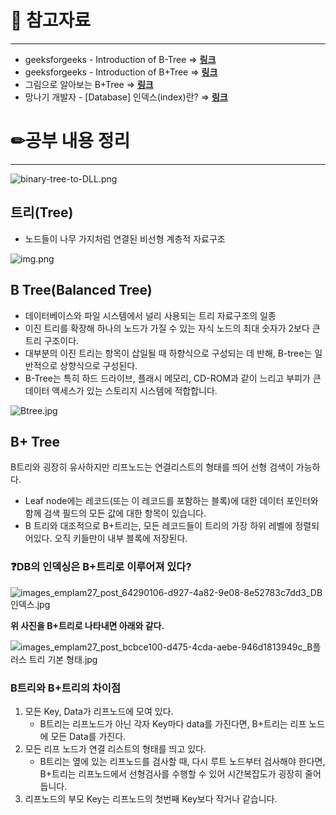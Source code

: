 # 🔗 참고자료

---

- geeksforgeeks - Introduction of B-Tree ⇒ [**링크**](https://www.geeksforgeeks.org/introduction-of-b-tree-2/?ref=gcse)
- geeksforgeeks - Introduction of B+Tree ⇒ [**링크**](https://www.geeksforgeeks.org/introduction-of-b-tree/?ref=gcse)
- 그림으로 알아보는 B+Tree ⇒ [**링크**](https://velog.io/@emplam27/%EC%9E%90%EB%A3%8C%EA%B5%AC%EC%A1%B0-%EA%B7%B8%EB%A6%BC%EC%9C%BC%EB%A1%9C-%EC%95%8C%EC%95%84%EB%B3%B4%EB%8A%94-B-Plus-Tree)
- 망나기 개발자 - [Database] 인덱스(index)란? ⇒ [**링크**](https://mangkyu.tistory.com/96)

# ✏공부 내용 정리

---

![binary-tree-to-DLL.png](https://s3.us-west-2.amazonaws.com/secure.notion-static.com/b42bd865-8f9b-4295-9ed0-967d7fe3190b/binary-tree-to-DLL.png?X-Amz-Algorithm=AWS4-HMAC-SHA256&X-Amz-Content-Sha256=UNSIGNED-PAYLOAD&X-Amz-Credential=AKIAT73L2G45EIPT3X45%2F20230207%2Fus-west-2%2Fs3%2Faws4_request&X-Amz-Date=20230207T142353Z&X-Amz-Expires=86400&X-Amz-Signature=8cb6a8c3bddd785e7285c8bedc80d5f952933fbdf7bdf561d0fb58a7a9b8c1be&X-Amz-SignedHeaders=host&response-content-disposition=filename%3D%22binary-tree-to-DLL.png%22&x-id=GetObject)

## 트리(Tree)

- 노드들이 나무 가지처럼 연결된 비선형 계층적 자료구조

![img.png](https://s3.us-west-2.amazonaws.com/secure.notion-static.com/71e60a9f-b8d8-4c24-a239-43efdc555ae2/img.png?X-Amz-Algorithm=AWS4-HMAC-SHA256&X-Amz-Content-Sha256=UNSIGNED-PAYLOAD&X-Amz-Credential=AKIAT73L2G45EIPT3X45%2F20230207%2Fus-west-2%2Fs3%2Faws4_request&X-Amz-Date=20230207T142411Z&X-Amz-Expires=86400&X-Amz-Signature=ac7ba2498a6877284062429035a8842fa8448b12a03d81f81e2d871b32211dc3&X-Amz-SignedHeaders=host&response-content-disposition=filename%3D%22img.png%22&x-id=GetObject)

## B Tree(Balanced Tree)

- 데이터베이스와 파일 시스템에서 널리 사용되는 트리 자료구조의 일종
- 이진 트리를 확장해 하나의 노드가 가질 수 있는 자식 노드의 최대 숫자가 2보다 큰 트리 구조이다.
- 대부분의 이진 트리는 항목이 삽일될 때 하향식으로 구성되는 데 반해, B-tree는 일반적으로 상향식으로 구성된다.
- B-Tree는 특히 하드 드라이브, 플래시 메모리, CD-ROM과 같이 느리고 부피가 큰 데이터 액세스가 있는 스토리지 시스템에 적합합니다.

![Btree.jpg](https://s3.us-west-2.amazonaws.com/secure.notion-static.com/e495859e-098a-4125-bace-e10514e45d50/Btree.jpg?X-Amz-Algorithm=AWS4-HMAC-SHA256&X-Amz-Content-Sha256=UNSIGNED-PAYLOAD&X-Amz-Credential=AKIAT73L2G45EIPT3X45%2F20230207%2Fus-west-2%2Fs3%2Faws4_request&X-Amz-Date=20230207T142425Z&X-Amz-Expires=86400&X-Amz-Signature=fd980521c80d0dcfc0bcfcf8a70f974f52f8d47070bd93339891fd9453c7e6f2&X-Amz-SignedHeaders=host&response-content-disposition=filename%3D%22Btree.jpg%22&x-id=GetObject)

## B+ Tree

B트리와 굉장히 유사하지만 리프노드는 연결리스트의 형태를 띄어 선형 검색이 가능하다.

- Leaf node에는 레코드(또는 이 레코드를 포함하는 블록)에 대한 데이터 포인터와 함께 검색 필드의 모든 값에 대한 항목이 있습니다.
- B 트리와 대조적으로 B+트리는, 모든 레코드들이 트리의 가장 하위 레벨에 정렬되어있다.
  오직 키들만이 내부 블록에 저장된다.

### ❓DB의 인덱싱은 B+트리로 이루어져 있다?

![images_emplam27_post_64290106-d927-4a82-9e08-8e52783c7dd3_DB 인덱스.jpg](https://s3.us-west-2.amazonaws.com/secure.notion-static.com/7010a961-797b-4f07-9207-7434c94b7647/images_emplam27_post_64290106-d927-4a82-9e08-8e52783c7dd3_DB_%EC%9D%B8%EB%8D%B1%EC%8A%A4.jpg?X-Amz-Algorithm=AWS4-HMAC-SHA256&X-Amz-Content-Sha256=UNSIGNED-PAYLOAD&X-Amz-Credential=AKIAT73L2G45EIPT3X45%2F20230207%2Fus-west-2%2Fs3%2Faws4_request&X-Amz-Date=20230207T142441Z&X-Amz-Expires=86400&X-Amz-Signature=8af37c4f0897e384e3987366780ea1c4e236ecde376747aede36b5cdf2d76e53&X-Amz-SignedHeaders=host&response-content-disposition=filename%3D%22images_emplam27_post_64290106-d927-4a82-9e08-8e52783c7dd3_DB%2520%25EC%259D%25B8%25EB%258D%25B1%25EC%258A%25A4.jpg%22&x-id=GetObject)

**위 사진을 B+트리로 나타내면 아래와 같다.**

![images_emplam27_post_bcbce100-d475-4cda-aebe-946d1813949c_B플러스 트리 기본 형태.jpg](https://s3.us-west-2.amazonaws.com/secure.notion-static.com/e226c153-d191-414c-98db-3a75c8357a0c/images_emplam27_post_bcbce100-d475-4cda-aebe-946d1813949c_B%ED%94%8C%EB%9F%AC%EC%8A%A4_%ED%8A%B8%EB%A6%AC_%EA%B8%B0%EB%B3%B8_%ED%98%95%ED%83%9C.jpg?X-Amz-Algorithm=AWS4-HMAC-SHA256&X-Amz-Content-Sha256=UNSIGNED-PAYLOAD&X-Amz-Credential=AKIAT73L2G45EIPT3X45%2F20230207%2Fus-west-2%2Fs3%2Faws4_request&X-Amz-Date=20230207T142458Z&X-Amz-Expires=86400&X-Amz-Signature=5e9d33460af2d6aebecd051645b66081c40d77c17c686e59536e6635aa7b58c9&X-Amz-SignedHeaders=host&response-content-disposition=filename%3D%22images_emplam27_post_bcbce100-d475-4cda-aebe-946d1813949c_B%25ED%2594%258C%25EB%259F%25AC%25EC%258A%25A4%2520%25ED%258A%25B8%25EB%25A6%25AC%2520%25EA%25B8%25B0%25EB%25B3%25B8%2520%25ED%2598%2595%25ED%2583%259C.jpg%22&x-id=GetObject)

### B트리와 B+트리의 차이점

1. 모든 Key, Data가 리프노드에 모여 있다.
    - B트리는 리프노드가 아닌 각자 Key마다 data를 가진다면,
      B+트리는 리프 노드에 모든 Data를 가진다.
2. 모든 리프 노드가 연결 리스트의 형태를 띄고 있다.
    - B트리는 옆에 있는 리프노드를 검사할 때, 다시 루트 노드부터 검사해야 한다면,
      B+트리는 리프노드에서 선형검사를 수행할 수 있어 시간복잡도가 굉장히 줄어듭니다.
3. 리프노드의 부모 Key는 리프노드의 첫번째 Key보다 작거나 같습니다.
